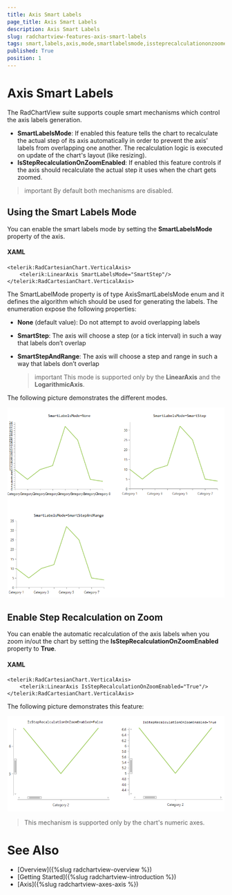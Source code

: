 ```yaml
---
title: Axis Smart Labels
page_title: Axis Smart Labels
description: Axis Smart Labels
slug: radchartview-features-axis-smart-labels
tags: smart,labels,axis,mode,smartlabelsmode,issteprecalculationonzoomenabled
published: True
position: 1
---
```


# Axis Smart Labels

The RadChartView suite supports couple smart mechanisms which control the axis labels generation.
* __SmartLabelsMode__: If enabled this feature tells the chart to recalculate the actual step of its axis automatically in order to prevent the axis' labels from overlapping one another. The recalculation logic is executed on update of the chart's layout (like resizing).
* __IsStepRecalculationOnZoomEnabled__: If enabled this feature controls if the axis should recalculate the actual step it uses when the chart gets zoomed. 

>important By default both mechanisms are disabled. 

## Using the Smart Labels Mode

You can enable the smart labels mode by setting the __SmartLabelsMode__ property of the axis.

#### __XAML__
	<telerik:RadCartesianChart.VerticalAxis>
		<telerik:LinearAxis SmartLabelsMode="SmartStep"/>
	</telerik:RadCartesianChart.VerticalAxis>

The SmartLabelMode property is of type AxisSmartLabelsMode enum and it defines the algorithm which should be used for generating the labels. The enumeration expose the following properties:
* __None__ (default value): Do not attempt to avoid overlapping labels
* __SmartStep__: The axis will choose a step (or a tick interval) in such a way that labels don’t overlap
* __SmartStepAndRange__: The axis will choose a step and range in such a way that labels don’t overlap
	
	>important This mode is supported only by the __LinearAxis__ and the __LogarithmicAxis__.
	
The following picture demonstrates the different modes.

![radchartview-features-axis-smart-labels](images/radchartview-features-axis-smart-labels-01.png)

## Enable Step Recalculation on Zoom

You can enable the automatic recalculation of the axis labels when you zoom in/out the chart by setting the __IsStepRecalculationOnZoomEnabled__ property to __True__.

#### __XAML__
	<telerik:RadCartesianChart.VerticalAxis>
		<telerik:LinearAxis IsStepRecalculationOnZoomEnabled="True"/>
	</telerik:RadCartesianChart.VerticalAxis>

The following picture demonstrates this feature:

![radchartview-features-axis-smart-labels](images/radchartview-features-axis-smart-labels-02.png)

>This mechanism is supported only by the chart's numeric axes.

# See Also
* [Overview]({%slug radchartview-overview %})
* [Getting Started]({%slug radchartview-introduction %})
* [Axis]({%slug radchartview-axes-axis %})